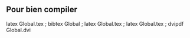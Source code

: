 ## Pour bien compiler

latex Global.tex ; bibtex Global ; latex Global.tex ; latex Global.tex ; dvipdf Global.dvi 
